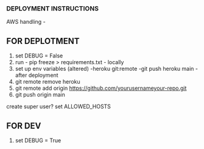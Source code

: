 ### DEPLOYMENT INSTRUCTIONS ###

AWS handling -

## FOR DEPLOTMENT ##

1. set DEBUG = False
2. run - pip freeze > requirements.txt - locally
3. set up env variables (altered)
-heroku git:remote
-git push heroku main
-after deployment
4. git remote remove heroku
5. git remote add origin https://github.com/yourusernameyour-repo.git
6. git push origin main


create super user?
set ALLOWED_HOSTS



## FOR DEV ##

1. set DEBUG = True




